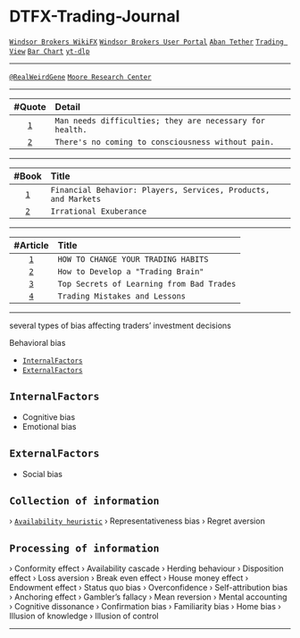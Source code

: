 # DTFX-Trading-Journal

[`Windsor Brokers WikiFX`](https://www.wikifx.com/en/dealer/1061981862.html)
[`Windsor Brokers User Portal`](https://bz.myuserhub.com/welcome)
[`Aban Tether`](https://abantether.com/)
[`Trading View`](https://www.tradingview.com/)
[`Bar Chart`](https://www.barchart.com/)
[`yt-dlp`](https://github.com/yt-dlp/yt-dlp)
___
[`@RealWeirdGene`](https://drive.google.com/drive/u/0/folders/10g66pXVHT7Av0aDXilCAQdtNgYDP-5Ri)
[`Moore Research Center`](https://www.mrci.com/web/index.php)
___
| #Quote | Detail |
| :---: | :--- |
| [`1`](https://www.instagram.com/p/CVvDo_-rDxX/) | `Man needs difficulties; they are necessary for health.` |
| [`2`](https://www.goodreads.com/author/quotes/38285.C_G_Jung) | `There's no coming to consciousness without pain.` |
___
| #Book | Title |
| :---: | :--- |
| [`1`](https://www.amazon.com/Financial-Behavior-Services-Products-Investments/dp/0190269995) | `Financial Behavior: Players, Services, Products, and Markets` |
| [`2`](https://www.amazon.com/Irrational-Exuberance-Robert-J-Shiller/dp/0767923634) | `Irrational Exuberance` |
___
| #Article | Title |
| :---: | :--- |
| [`1`](https://tradethepool.com/change-your-trading-habits-2/) | `HOW TO CHANGE YOUR TRADING HABITS` |
| [`2`](https://www.investopedia.com/articles/basics/13/how-to-develop-trading-brain.asp) | `How to Develop a "Trading Brain"` |
| [`3`](https://medium.com/superorder/top-secrets-of-learning-from-bad-trades-a20c57a17a91) | `Top Secrets of Learning from Bad Trades` |
| [`4`](https://hello-74789.medium.com/trading-mistakes-and-lessons-30a9771d3f4d) | `Trading Mistakes and Lessons` |
___

several types of bias affecting traders’ investment decisions

Behavioral bias
- [`InternalFactors`](#InternalFactors)
- [`ExternalFactors`](#ExternalFactors)

## `InternalFactors`
- Cognitive bias 
- Emotional bias

## `ExternalFactors`
- Social bias


## `Collection of information`
› [`Availability heuristic`](https://www.farzaanegi.com/availability-heuristic/)
› Representativeness bias 
› Regret aversion

## `Processing of information`
› Conformity effect
› Availability cascade
› Herding behaviour
› Disposition effect
› Loss aversion
› Break even effect
› House money effect
› Endowment effect
› Status quo bias
› Overconfidence
› Self-attribution bias
› Anchoring effect
› Gambler’s fallacy
› Mean reversion
› Mental accounting
› Cognitive dissonance
› Confirmation bias
› Familiarity bias
› Home bias
› Illusion of knowledge
› Illusion of control
___